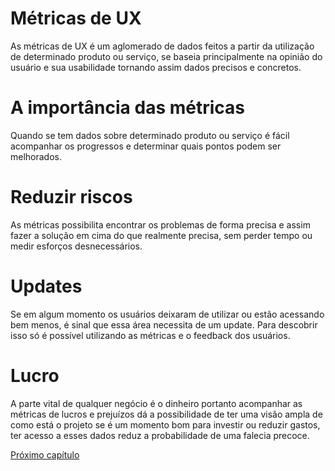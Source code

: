 # Métricas de UX

As métricas de UX é um aglomerado de dados feitos a partir da utilização de determinado produto ou serviço, se baseia principalmente na opinião do usuário e sua usabilidade tornando assim dados precisos e concretos.

# A importância das métricas 

Quando se tem dados sobre determinado produto ou serviço é fácil acompanhar os progressos e determinar quais pontos podem ser melhorados.

# Reduzir riscos 

As métricas possibilita encontrar os problemas de forma precisa e assim fazer a solução em cima do que realmente precisa, sem perder tempo ou medir esforços desnecessários.

# Updates 

Se em algum momento os usuários deixaram de utilizar ou estão acessando bem menos, é sinal que essa área necessita de um update. Para descobrir isso só é possível utilizando as métricas e o feedback dos usuários.

# Lucro

A parte vital de qualquer negócio é o dinheiro portanto acompanhar as métricas de lucros e prejuízos dá a possibilidade de ter uma visão ampla de como está o projeto se é um momento bom para investir ou reduzir gastos, ter acesso a esses dados reduz a probabilidade de uma falecia precoce.

[Próximo capítulo](../15%20Sites%20valiosos%20para%20UX/Sites%20valiosos%20para%20UX.md)